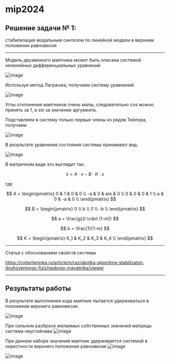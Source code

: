 # mip2024

## Решение задачи № 1:

стабилизация модальным синтезом по линейной модели в верхнем положении равновесия

------------------------------------------------------------------------------------------------------

Модель двузвенного маятника может быть описана системой нелинейных дифференциальных уравнений

![image](https://github.com/polinaantropova/mip2024/assets/91796705/93f89115-b2dd-4bd3-b6bf-a509a8aaa3a8)

Используя метод Лагранжа, получаем систему уравнений

![image](https://github.com/polinaantropova/mip2024/assets/91796705/acc52e31-b9d8-4501-95d9-c5217235ee3d)

Углы отклонения маятников очень малы, следовательно cos можно принять за 1, а sin за значение аргумента.

Подставляем в систему только первые члены из рядов Тейлора, получаем

![image](https://github.com/polinaantropova/mip2024/assets/91796705/b43da5c7-6074-4a98-b6b1-f621b8e5f17a)

В результате уравнения состояния системы принимают вид:

![image](https://github.com/polinaantropova/mip2024/assets/91796705/904aa987-7de9-4827-b249-ed0625156b4d)

В матричном виде это выглядит так:

$$
\dot{x} = A \cdot x - B \cdot K \cdot x
$$

где 

$$
A = \begin{pmatrix}
0 & 1 & 0 & 0 \\
-a & 0 & am & 0 \\
0 & 0 & 0 & 1 \\
a & 0 & -a & 0 \\
\end{pmatrix}
$$

$$
B = \begin{pmatrix}
0 \\
b \\
0 \\
-b \\
\end{pmatrix}
$$

$$
a = \frac{g}{l \cdot (1-m)}
$$

$$
b = \frac{1}{1-m}
$$

$$
K = \begin{pmatrix}
K_1 & K_2 & K_3 & K_4 \\
\end{pmatrix}
$$

----------------------------------------------------------------------------------------

Статья с обоснованием свойств системы

https://cyberleninka.ru/article/n/razrabotka-algoritma-stabilizatsii-dvuhzvennogo-fizicheskogo-mayatnika/viewer

----------------------------------------------------------------------------------------
## Результаты работы

В результате выполнения кода маятник пытается удерживаться в положении верхнего равновесия.


![image](https://github.com/polinaantropova/mip2024/assets/91796705/067d8015-b779-4813-b7b6-dcd1dff198f7)


При сильном разбросе желаемых собственных значений матрицы система неустойчива
![image](https://github.com/polinaantropova/mip2024/assets/91796705/ba384a9e-e069-48ab-8b4c-0bc2ab218847)

При данном наборе значений маятник удерживается системой в окрестности верхнего положения равновесия
![image](https://github.com/polinaantropova/mip2024/assets/91796705/a70d27e9-cc64-4a86-a9bd-031a6cf80a17)

![image](https://github.com/polinaantropova/mip2024/assets/91796705/1a880090-0fe8-47d7-b95c-69fd370b19f5)




